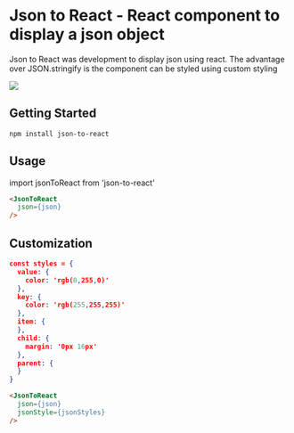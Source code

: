 # Json to React - React component to display a json object

Json to React was development to display json using react. The advantage over JSON.stringify is the component can be styled using custom styling

![](https://s3-us-west-2.amazonaws.com/union25-public/json-to-react.png)

## Getting Started

````shell
npm install json-to-react
````

## Usage

import jsonToReact from 'json-to-react'

````html
<JsonToReact
  json={json}
/>
````

## Customization

````json
const styles = {
  value: {
    color: 'rgb(0,255,0)'
  },
  key: {
    color: 'rgb(255,255,255)'
  },
  item: {
  },
  child: {
    margin: '0px 16px'
  },
  parent: {
  }
}
````

````html
<JsonToReact
  json={json}
  jsonStyle={jsonStyles}
/>
````
